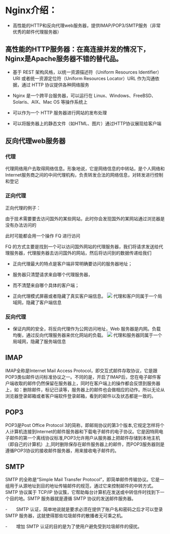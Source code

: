 # Nginx介绍：
- 高性能的HTTP和反向代理web服务器，提供IMAP/POP3/SMTP服务（非常优秀的邮件代理服务器）
## 高性能的HTTP服务器：在高连接并发的情况下，Nginx是Apache服务器不错的替代品。
- 基于 REST 架构风格，以统一资源描述符（Uniform Resources Identifier）URI 或者统一资源定位符（Uniform Resources Locator）URL 作为沟通依据，通过 HTTP 协议提供各种网络服务

- Nginx 是一个跨平台服务器，可以运行在 Linux、Windows、FreeBSD、Solaris、AIX、Mac OS 等操作系统上

- 可以作为一个 HTTP 服务器进行网站的发布处理
- 可以将服务器上的静态文件（如HTML、图片）通过HTTP协议展现给客户端

## 反向代理web服务器
### 代理
代理网络用户去取得网络信息。形象地说，它是网络信息的中转站，是个人网络和Internet服务商之间的中间代理机构，负责转发合法的网络信息，对转发进行控制和登记

### 正向代理
正向代理的例子：

由于技术需要要去访问国外的某些网站，此时你会发现国外的某网站通过浏览器是没有办法访问的

此时可能都会用一个操作 FQ 进行访问

FQ 的方式主要是找到一个可以访问国外网站的代理服务器，我们将请求发送给代理服务器，代理服务器去访问国外的网站，然后将访问到的数据传递给我们

- 正向代理最大的特点是客户端非常明确要访问的服务器地址；

- 服务器只清楚请求来自哪个代理服务器，

- 而不清楚来自哪个具体的客户端；

- 正向代理模式屏蔽或者隐藏了真实客户端信息。
![](https://tva1.sinaimg.cn/large/00831rSTly1gctf7pev63j30of0itq2z.jpg)
代理和客户同属于一个局域网，隐藏了客户端信息
### 反向代理
- 保证内网的安全，将反向代理作为公网访问地址，Web 服务器是内网。负载均衡，通过反向代理服务器来优化网站的负载。
![](https://tva1.sinaimg.cn/large/00831rSTly1gctf8bivb6j30qe0itt8u.jpg)
代理和服务器同属于一个局域网，隐藏了服务端信息
## IMAP
IMAP全称是Internet Mail Access Protocol，即交互式邮件存取协议，它是跟POP3类似邮件访问标准协议之一。不同的是，开启了IMAP后，您在电子邮件客户端收取的邮件仍然保留在服务器上，同时在客户端上的操作都会反馈到服务器上，如：删除邮件，标记已读等，服务器上的邮件也会做相应的动作。所以无论从浏览器登录邮箱或者客户端软件登录邮箱，看到的邮件以及状态都是一致的。

## POP3
POP3是Post Office Protocol 3的简称，即邮局协议的第3个版本,它规定怎样将个人计算机连接到Internet的邮件服务器和下载电子邮件的电子协议。它是因特网电子邮件的第一个离线协议标准,POP3允许用户从服务器上把邮件存储到本地主机（即自己的计算机）上,同时删除保存在邮件服务器上的邮件，而POP3服务器则是遵循POP3协议的接收邮件服务器，用来接收电子邮件的。

## SMTP
SMTP 的全称是“Simple Mail Transfer Protocol”，即简单邮件传输协议。它是一组用于从源地址到目的地址传输邮件的规范，通过它来控制邮件的中转方式。SMTP 协议属于 TCP/IP 协议簇，它帮助每台计算机在发送或中转信件时找到下一个目的地。SMTP 服务器就是遵循 SMTP 协议的发送邮件服务器。

-　　SMTP 认证，简单地说就是要求必须在提供了账户名和密码之后才可以登录 SMTP 服务器，这就使得那些垃圾邮件的散播者无可乘之机。

-　　增加 SMTP 认证的目的是为了使用户避免受到垃圾邮件的侵扰。